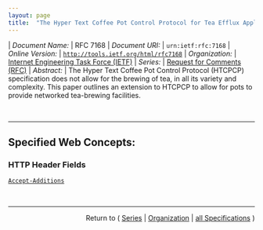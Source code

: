 ```yaml
---
layout: page
title:  "The Hyper Text Coffee Pot Control Protocol for Tea Efflux Appliances (HTCPCP-TEA)"
---
```


| *Document Name:* | RFC 7168
| *Document URI:* | `urn:ietf:rfc:7168`
| *Online Version:* | [`http://tools.ietf.org/html/rfc7168`](http://tools.ietf.org/html/rfc7168)
| *Organization:* | [Internet Engineering Task Force (IETF)](..  "List of specification series by this organization")
| *Series:* | [Request for Comments (RFC)](.  "List of specifications in this series")
| *Abstract:* | The Hyper Text Coffee Pot Control Protocol (HTCPCP) specification does not allow for the brewing of tea, in all its variety and complexity. This paper outlines an extension to HTCPCP to allow for pots to provide networked tea-brewing facilities.

<br/>
<hr/>

## Specified Web Concepts:

### HTTP Header Fields

[`Accept-Additions`](/concepts/http-header/Accept-Additions "It has been observed that some users of blended teas have an occasional preference for teas brewed as an emulsion of cane sugar with hints of water. To allow for this circumstance, the Accept-Additions header field defined in the base HTCPCP specification is updated to allow the following options.")



<br/>
<hr/>

<p style="text-align: right">Return to ( <a href="./">Series</a> | <a href="../">Organization</a> | <a href="../../">all Specifications</a> )</p>